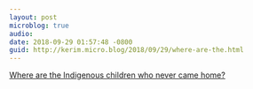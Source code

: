 ```yaml
---
layout: post
microblog: true
audio: 
date: 2018-09-29 01:57:48 -0800
guid: http://kerim.micro.blog/2018/09/29/where-are-the.html
---
```

[Where are the Indigenous children who never came home?](https://www.hcn.org/articles/tribal-affairs-where-are-the-indigenous-children-that-never-came-home-carlisle-indian-school-nations-want-answers)
